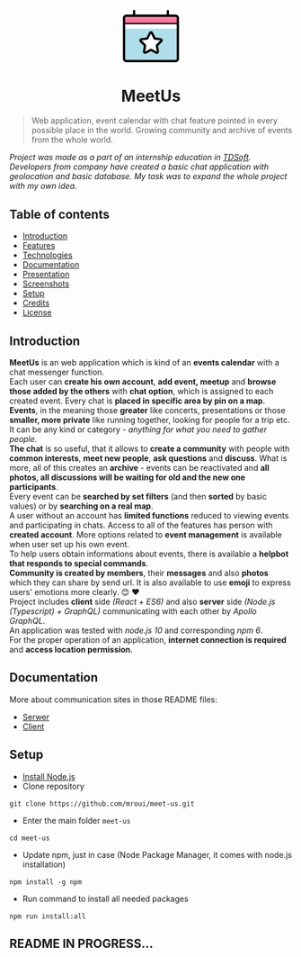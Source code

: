 <p align="center">
  <img src="./client-simple/src/assets/images/only-logo.png" width="100px" alt="MeetUs logo"/>
</p>
<h1 align="center">
	MeetUs
</h1>

> Web application, event calendar with chat feature pointed in every possible place in the world. Growing community and archive of events from the whole world.

*Project was made as a part of an internship education in [TDSoft](https://tdsoft.pl). Developers from company have created a basic chat application with geolocation and basic database. My task was to expand the whole project with my own idea.*

## Table of contents
* [Introduction](#introduction)
* [Features](#features)
* [Technologies](#technologies)
* [Documentation](#documentation)
* [Presentation](#presentation)
* [Screenshots](#screenshots)
* [Setup](#setup)
* [Credits](#credits)
* [License](#license)

## Introduction
**MeetUs** is an web application which is kind of an **events calendar** with a chat messenger function. 
</br>
Each user can **create his own account**, **add event, meetup** and **browse those added by the others** with **chat option**, which is assigned to each created event. Every chat is **placed in specific area by pin on a map**.
</br>
**Events**, in the meaning those **greater** like concerts, presentations or those **smaller, more private** like running together, looking for people for a trip etc. It can be any kind or category - *anything for what you need to gather people*.
</br>
**The chat** is so useful, that it allows to **create a community** with people with **common interests**, **meet new people**, **ask questions** and **discuss**. What is more, all of this creates an **archive** - events can be reactivated and **all photos, all discussions will be waiting for old and the new one participants**.
</br>
Every event can be **searched by set filters** (and then **sorted** by basic values) or by **searching on a real map**.
</br>
A user without an account has **limited functions** reduced to viewing events and participating in chats. Access to all of the features has person with **created account**. More options related to **event management** is available when user set up his own event.
</br>
To help users obtain informations about events, there is available a **helpbot that responds to special commands**.
</br>
**Community is created by members**, their **messages** and also **photos** which they can share by send url. It is also available to use **emoji** to express users' emotions more clearly. :blush: :heart:
</br>
Project includes **client** side *(React + ES6)* and also **server** side *(Node.js (Typescript) + GraphQL)* communicating with each other by *Apollo GraphQL*.
</br>
An application was tested with *node.js 10* and corresponding *npm 6*.
</br>
For the proper operation of an application, **internet connection is required** and **access location permission**.
</br>

## Documentation
More about communication sites in those README files:
- [Serwer](/server/README.md)
- [Client](/client-simple/README.md)

## Setup
* [Install Node.js](https://nodejs.org/en/download/)
* Clone repository
```
git clone https://github.com/mroui/meet-us.git
```
* Enter the main folder `meet-us`
```
cd meet-us
```
* Update npm, just in case (Node Package Manager, it comes with node.js installation)
```
npm install -g npm
```
* Run command to install all needed packages
```
npm run install:all
```


## README IN PROGRESS...